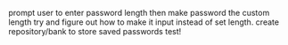 prompt user to enter password length
then make password the custom length 
try and figure out how to make it input instead of set length. 
create repository/bank to store saved passwords
test!
